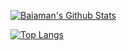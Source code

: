 [<img alt="Baiaman's Github Stats" src="https://github-readme-stats.vercel.app/api?username=Baiaman003&show_icons=true&hide_border=true">](https://github.com/Baiaman003)

[![Top Langs](https://github-readme-stats.vercel.app/api/top-langs/?username=Baiaman003&layout=compact&hide_border=true)](https://github.com/Baiaman003)
